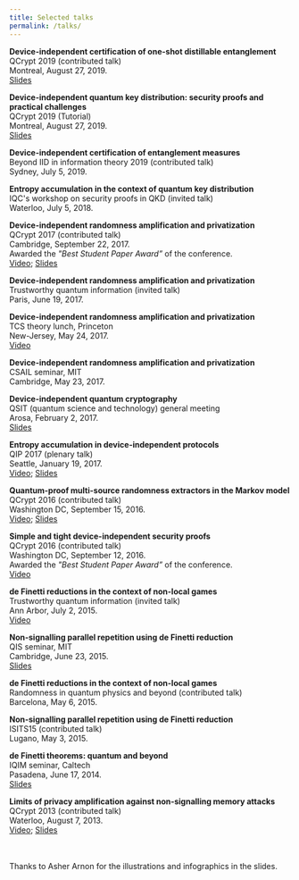 ```yaml
---
title: Selected talks
permalink: /talks/
---
```

**Device-independent certification of one-shot distillable entanglement** <br/>
QCrypt 2019 (contributed talk) <br/>
Montreal, August 27, 2019. <br/>
[Slides](/assets/slides/QCrypt19_EC.pdf)

**Device-independent quantum key distribution: security proofs and practical challenges** <br/>
QCrypt 2019 (Tutorial) <br/>
Montreal, August 27, 2019. <br/>
[Slides](/assets/slides/Tutorial_QCrypt19.pdf)

**Device-independent certification of entanglement measures** <br/>
Beyond IID in information theory 2019 (contributed talk) <br/>
Sydney, July 5, 2019. <br/>

**Entropy accumulation in the context of quantum key distribution** <br/>
IQC's workshop on security proofs in QKD (invited talk) <br/>
Waterloo, July 5, 2018. <br/>

**Device-independent randomness amplification and privatization** <br/>
QCrypt 2017 (contributed talk) <br/>
Cambridge, September 22, 2017. <br/>
Awarded the *"Best Student Paper Award”* of the conference. <br/>
[Video](https://www.youtube.com/watch?v=Z2lN-TlLUBE); [Slides](/assets/slides/QCrypt17.pdf)

**Device-independent randomness amplification and privatization** <br/>
Trustworthy quantum information (invited talk) <br/>
Paris, June 19, 2017. <br/>

**Device-independent randomness amplification and privatization** <br/>
TCS theory lunch, Princeton <br/>
New-Jersey, May 24, 2017. <br/>
[Video](https://www.youtube.com/watch?v=IExc4pR40Ik)

**Device-independent randomness amplification and privatization** <br/>
CSAIL seminar, MIT <br/>
Cambridge, May 23, 2017.

**Device-independent quantum cryptography** <br/>
QSIT (quantum science and technology) general meeting <br/>
Arosa, February 2, 2017.<br/>
[Slides](/assets/slides/Arosa17.pdf)

**Entropy accumulation in device-independent protocols** <br/> 
QIP 2017 (plenary talk) <br/>
Seattle, January 19, 2017. <br/>
[Video](https://www.youtube.com/watch?v=4rwA_2aLnLc); [Slides](/assets/slides/QIP17.pdf)

**Quantum-proof multi-source randomness extractors in the Markov model** <br/>
QCrypt 2016 (contributed talk) <br/>
Washington DC, September 15, 2016. <br/>
[Video](https://www.youtube.com/watch?v=CloEUzNqXWs&feature=youtu.be&list=PLUz_4vZOI0H0nfczvYk2C_UbE_BMs8cpY); [Slides](/assets/slides/Ext_QCrypt16.pdf)

**Simple and tight device-independent security proofs** <br/>
QCrypt 2016 (contributed talk) <br/>
Washington DC, September 12, 2016. <br/>
Awarded the *"Best Student Paper Award”* of the conference. <br/>
[Video](https://www.youtube.com/watch?v=JWEdZ16OyWE&feature=youtu.be&list=PLUz_4vZOI0H0nfczvYk2C_UbE_BMs8cpY) 

**de Finetti reductions in the context of non-local games** <br/>
Trustworthy quantum information (invited talk) <br/>
Ann Arbor, July 2, 2015. <br/>
[Video](https://www.youtube.com/watch?v=6OME6EPJeP4)

**Non-signalling parallel repetition using de Finetti reduction** <br/>
QIS seminar, MIT <br/>
Cambridge, June 23, 2015.<br/>
[Slides](/assets/slides/MIT15.pdf)

**de Finetti reductions in the context of non-local games** <br/>
Randomness in quantum physics and beyond (contributed talk) <br/>
Barcelona, May 6, 2015.

**Non-signalling parallel repetition using de Finetti reduction**  <br/>
ISITS15 (contributed talk) <br/>
Lugano, May 3, 2015.

**de Finetti theorems: quantum and beyond** <br/>
IQIM seminar, Caltech <br/>
Pasadena, June 17, 2014.<br/>
[Slides](/assets/slides/Caltech14.pdf)

**Limits of privacy amplification against non-signalling memory attacks** <br/>
QCrypt 2013 (contributed talk)<br/>
Waterloo, August 7, 2013. <br/>
[Video](https://www.youtube.com/watch?v=vXUHCNzP8Pc); [Slides](/assets/slides/QCrypt13.pdf)


<br/><br>
Thanks to Asher Arnon for the illustrations and infographics in the slides. 
